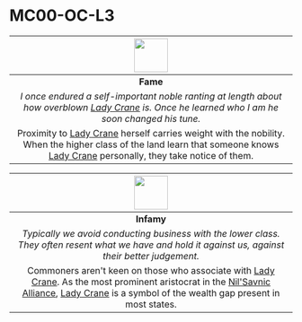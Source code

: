 # MC00-OC-L3

| <img src="../../../images/card-icons/lady-crane.png" height="60" /> |
|:---:|
| **Fame** |
| *I once endured a self-important noble ranting at length about how overblown [Lady Crane](../../organisations/lady-crane.md) is. Once he learned who I am he soon changed his tune.* |
| Proximity to [Lady Crane](../../organisations/lady-crane.md) herself carries weight with the nobility. When the higher class of the land learn that someone knows [Lady Crane](../../organisations/lady-crane.md) personally, they take notice of them. |

| <img src="../../../images/card-icons/lady-crane.png" height="60" /> |
|:---:|
| **Infamy** |
| *Typically we avoid conducting business with the lower class. They often resent what we have and hold it against us, against their better judgement.* |
| Commoners aren't keen on those who associate with [Lady Crane](../../organisations/lady-crane.md). As the most prominent aristocrat in the [Nil'Savnic Alliance](../../civilisations/nilsavnic-alliance/nilsavnic-alliance.md), [Lady Crane](../../organisations/lady-crane.md) is a symbol of the wealth gap present in most states. |
